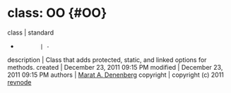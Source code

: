 class: OO {#OO}
===============

class        | standard
-            | -
description  | Class that adds protected, static, and linked options for methods.
created      | December 23, 2011 09:15 PM
modified     | December 23, 2011 09:15 PM
authors      | [Marat A. Denenberg](mailto:marat@revnode.com)
copyright    | copyright (c) 2011 [revnode](http://www.revnode.com/)
